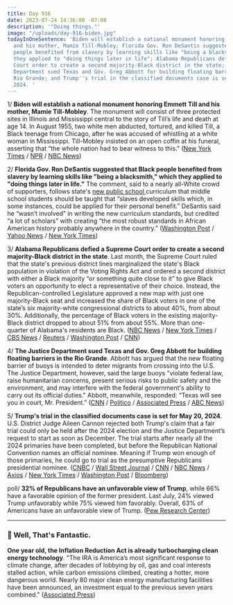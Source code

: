 ```yaml
---
title: Day 916
date: 2023-07-24 14:36:00 -07:00
description: '"Doing things."'
image: "/uploads/day-916-biden.jpg"
todayInOneSentence: 'Biden will establish a national monument honoring Emmett Till
  and his mother, Mamie Till-Mobley; Florida Gov. Ron DeSantis suggested that Black
  people benefited from slavery by learning skills like "being a blacksmith," which
  they applied to "doing things later in life"; Alabama Republicans defied a Supreme
  Court order to create a second majority-Black district in the state; the Justice
  Department sued Texas and Gov. Greg Abbott for building floating barriers in the
  Rio Grande; and Trump''s trial in the classified documents case is set for May 20,
  2024. '
---
```


1/ **Biden will establish a national monument honoring Emmett Till and his mother, Mamie Till-Mobley**. The monument will consist of three protected sites in Illinois and Mississippi central to the story of Till’s life and death at age 14. In August 1955, two white men abducted, tortured, and killed Till, a Black teenage from Chicago, after he was accused of whistling at a white woman in Mississippi. Till-Mobley insisted on an open coffin at his funeral, asserting that “the whole nation had to bear witness to this.” ([New York Times](https://www.nytimes.com/2023/07/23/us/emmett-till-monument-biden.html) / [NPR](https://www.npr.org/2023/07/23/1189664409/emmett-till-national-monuments-biden) / [NBC News](https://www.nbcnews.com/politics/white-house/biden-expected-establish-national-monument-honoring-emmett-mother-rcna95760))

2/ **Florida Gov. Ron DeSantis suggested that Black people benefited from slavery by learning skills like "being a blacksmith," which they applied to "doing things later in life."** The comment, said to a nearly all-White crowd of supporters, follows state's [new public school ](https://whatthefuckjusthappenedtoday.com/2023/07/20/day-912/#5-the-florida-board-of-education-app) curriculum that middle school students should be taught that “slaves developed skills which, in some instances, could be applied for their personal benefit.” DeSantis said he “wasn’t involved” in writing the new curriculum standards, but credited “a lot of scholars” with creating “the most robust standards in African American history probably anywhere in the country.” ([Washington Post](https://www.washingtonpost.com/politics/2023/07/22/desantis-slavery-curriculum/) / [Yahoo News](https://news.yahoo.com/desantis-says-black-people-benefited-171225075.html) / [New York Times](https://www.nytimes.com/2023/07/21/us/desantis-florida-black-history-standards.html))

3/ **Alabama Republicans defied a Supreme Court order to create a second majority-Black district in the state**. Last month, the Supreme Court ruled that the state's previous district lines marginalized the state's Black population in violation of the Voting Rights Act and ordered a second district with either a Black majority “or something quite close to it” to give Black voters an opportunity to elect a representative of their choice. Instead, the Republican-controlled Legislature approved a new map with just one majority-Black seat and increased the share of Black voters in one of the state’s six majority-white congressional districts to about 40%, from about 30%. Additionally, the percentage of Black voters in the existing majority-Black district dropped to about 51% from about 55%. More than one-quarter of Alabama's residents are Black. ([NBC News](https://www.nbcnews.com/politics/elections/alabama-gop-refuses-draw-second-black-district-supreme-court-order-rcna94715) / [New York Times](https://www.nytimes.com/2023/07/21/us/politics/alabama-congress-district-map.html) / [CBS News](https://www.cbsnews.com/news/alabama-black-congressional-district-supreme-court/) / [Reuters](https://www.reuters.com/world/us/alabama-lawmakers-clash-over-black-voters-redistricting-deadline-looms-2023-07-21/) / [Washington Post](https://www.washingtonpost.com/politics/2023/07/21/alabama-legislature-adopts-new-congressional-map-thats-expected-face-legal-hurdles/) / [CNN](https://www.cnn.com/2023/07/21/politics/alabama-congressional-map/))
 
4/ **The Justice Department sued Texas and Gov. Greg Abbott for building floating barriers in the Rio Grande**. Abbott has argued that the new floating barrier of buoys is intended to deter migrants from crossing into the U.S. The Justice Department, however, said the large buoys "violate federal law, raise humanitarian concerns, present serious risks to public safety and the environment, and may interfere with the federal government's ability to carry out its official duties." Abbott, meanwhile, responded: “Texas will see you in court, Mr. President.” ([CNN](https://www.cnn.com/2023/07/24/politics/doj-texas-border-water-barriers/) / [Politico](https://www.politico.com/news/2023/07/24/doj-sues-texas-and-gov-greg-abbott-over-rio-grande-barrier-00107896) / [Associated Press](https://apnews.com/article/texas-border-water-barriers-doj-immigration-83bcb38e7f5ab613117634d0c439d6b6) / [ABC News](https://abcnews.go.com/Politics/doj-warns-texas-buoys-rio-grande-stop-migrants/story?id=101561643))

5/ **Trump's trial in the classified documents case is set for May 20, 2024**. U.S. District Judge Aileen Cannon rejected both Trump's claim that a fair trial could only be held after the 2024 election and  the Justice Department’s request to start as soon as December. The trial starts after nearly all the 2024 primaries have been completed, but before the Republican National Convention names an official nominee. Meaning if Trump won enough of those primaries, he could go to trial as the presumptive Republicans presidential nominee. ([CNBC](https://www.cnbc.com/2023/07/21/judge-sets-trump-classified-documents-trial-for-may-2024-months-before-election.html) / [Wall Street Journal](https://www.wsj.com/articles/judge-aileen-cannon-sets-may-2024-trial-date-for-trumps-documents-trial-eefddbae) / [CNN](https://www.cnn.com/2023/07/21/politics/trump-trial-date/index.html) / [NBC News](https://www.nbcnews.com/politics/donald-trump/federal-judge-sets-may-2024-start-trump-classified-docs-trial-rcna95222) / [Axios](https://www.axios.com/2023/07/21/trump-trial-date-classified-documents-may-2024) / [New York Times](https://www.nytimes.com/2023/07/21/us/politics/trump-classified-documents-trial-date-cannon.html) / [Washington Post](https://www.washingtonpost.com/national-security/2023/07/21/trump-trial-date-classified-documents/) / [Bloomberg](https://www.bloomberg.com/news/articles/2023-07-21/donald-trump-classified-documents-trial-set-for-may-20-2024?sref=MIBMEEoj))


poll/ **32% of Republicans have an unfavorable view of Trump**, while 66% have a favorable opinion of the former president. Last July, 24% viewed Trump unfavorably while 75% viewed him favorably. Overall, 63% of Americans have an unfavorable view of Trump. ([Pew Research Center](https://www.pewresearch.org/short-reads/2023/07/21/little-change-in-americans-views-of-trump-over-the-past-year/))

---

### 🚀 Well, That's Fantastic.
**One year old, the Inflation Reduction Act is already turbocharging clean energy technology**. "The IRA is America’s most significant response to climate change, after decades of lobbying by oil, gas and coal interests stalled action, while carbon emissions climbed, creating a hotter, more dangerous world. Nearly 80 major clean energy manufacturing facilities have been announced, an investment equal to the previous seven years combined." ([Associated Press](https://apnews.com/article/inflation-reduction-act-renewable-energy-policy-economy-d5b0a7f15659930c6c15f0d180b193e8))

